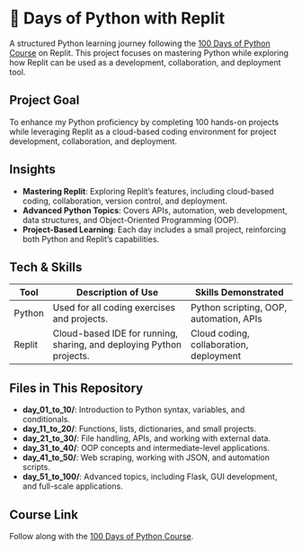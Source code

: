# 💯 Days of Python with Replit

A structured Python learning journey following the [100 Days of Python Course](https://replit.com/learn/100-days-of-python/hub) on Replit. This project focuses on mastering Python while exploring how Replit can be used as a development, collaboration, and deployment tool.

## Project Goal
To enhance my Python proficiency by completing 100 hands-on projects while leveraging Replit as a cloud-based coding environment for project development, collaboration, and deployment.

## Insights
- **Mastering Replit**: Exploring Replit’s features, including cloud-based coding, collaboration, version control, and deployment.
- **Advanced Python Topics**: Covers APIs, automation, web development, data structures, and Object-Oriented Programming (OOP).
- **Project-Based Learning**: Each day includes a small project, reinforcing both Python and Replit’s capabilities.

## Tech & Skills

| Tool    | Description of Use                                                                     | Skills Demonstrated                         |
|---------|--------------------------------------------------------------------------------------|--------------------------------------------|
| Python  | Used for all coding exercises and projects.                                          | Python scripting, OOP, automation, APIs   |
| Replit  | Cloud-based IDE for running, sharing, and deploying Python projects.                | Cloud coding, collaboration, deployment   |

## Files in This Repository
- **day_01_to_10/**: Introduction to Python syntax, variables, and conditionals.
- **day_11_to_20/**: Functions, lists, dictionaries, and small projects.
- **day_21_to_30/**: File handling, APIs, and working with external data.
- **day_31_to_40/**: OOP concepts and intermediate-level applications.
- **day_41_to_50/**: Web scraping, working with JSON, and automation scripts.
- **day_51_to_100/**: Advanced topics, including Flask, GUI development, and full-scale applications.

## Course Link
Follow along with the [100 Days of Python Course](https://replit.com/learn/100-days-of-python/hub).

